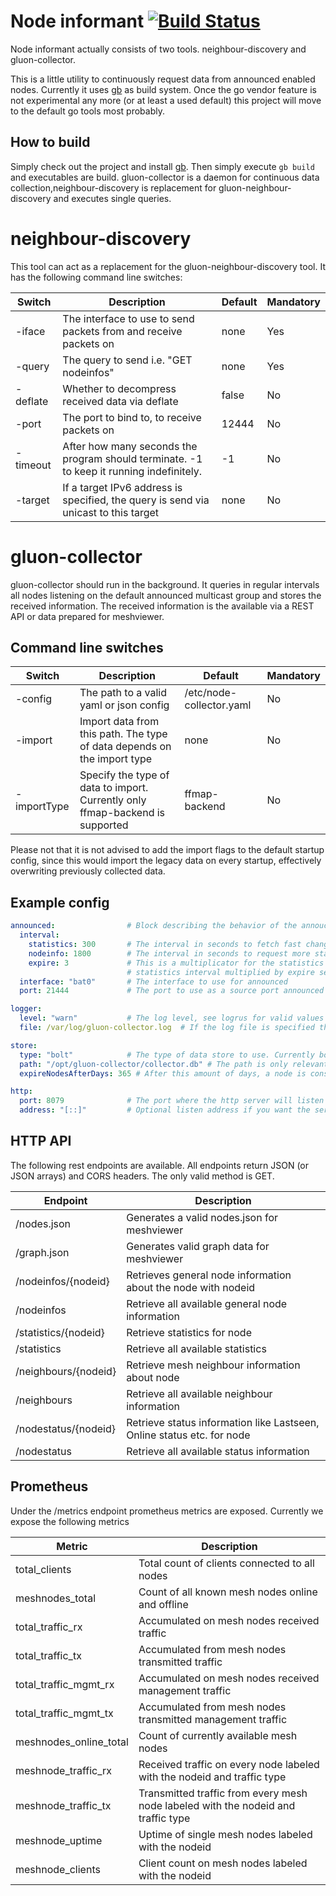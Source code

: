 # Node informant [![Build Status](https://travis-ci.org/ffdo/node-informant.svg?branch=master)](https://travis-ci.org/ffdo/node-informant)

Node informant actually consists of two tools. neighbour-discovery and gluon-collector.

This is a little utility to continuously request data from announced enabled
nodes. Currently it uses [gb](http://getgb.io/) as build system. Once the go
vendor feature is not experimental any more (or at least a used default) this
project will move to the default go tools most probably.

## How to build
Simply check out the project and install [gb](http://getgb.io/). Then simply
execute `gb build` and executables are build. gluon-collector is a daemon for
continuous data collection,neighbour-discovery is replacement for
gluon-neighbour-discovery and executes single queries.

# neighbour-discovery

This tool can act as a replacement for the gluon-neighbour-discovery tool. It has
the following command line switches:

Switch | Description | Default | Mandatory
------ | ----------- | ------- | ---------
-iface | The interface to use to send packets from and receive packets on | none | Yes
-query | The query to send i.e. "GET nodeinfos" | none | Yes
-deflate | Whether to decompress received data via deflate | false | No
-port | The port to bind to, to receive packets on | 12444 | No
-timeout | After how many seconds the program should terminate. -1 to keep it running indefinitely. | -1 | No
-target | If a target IPv6 address is specified, the query is send via unicast to this target | none | No

# gluon-collector

gluon-collector should run in the background. It queries in regular intervals all nodes
listening on the default announced multicast group and stores the received information.
The received information is the available via a REST API or data prepared for meshviewer.

## Command line switches

Switch | Description | Default | Mandatory
------ | ----------- | ------- | ---------
-config | The path to a valid yaml or json config | /etc/node-collector.yaml | No
-import | Import data from this path. The type of data depends on the import type | none | No
-importType | Specify the type of data to import. Currently only ffmap-backend is supported | ffmap-backend | No

Please not that it is not advised to add the import flags to the default startup config,
since this would import the legacy data on every startup, effectively overwriting previously
collected data.

## Example config

```yaml
announced:                # Block describing the behavior of the annoucned requester
  interval:
    statistics: 300       # The interval in seconds to fetch fast changing data like statistics and neighbours
    nodeinfo: 1800        # The interval in seconds to request more static data and discover new nodes
    expire: 3             # This is a multiplicator for the statistics interval. A node is considered offline if
                          # statistics interval multiplied by expire seconds have passed since the last response
  interface: "bat0"       # The interface to use for announced
  port: 21444             # The port to use as a source port announced requests and to listen for responses on

logger:     
  level: "warn"           # The log level, see logrus for valid values
  file: /var/log/gluon-collector.log  # If the log file is specified the log is written there. If not everything is send to stdout.

store:
  type: "bolt"            # The type of data store to use. Currently bolt (persistend) and memory (non persistend) are supported
  path: "/opt/gluon-collector/collector.db" # The path is only relevant for bolt store. Where to store the database?
  expireNodesAfterDays: 365 # After this amount of days, a node is considered gone and is deleted from the database

http:             
  port: 8079              # The port where the http server will listen on.
  address: "[::]"         # Optional listen address if you want the server to listen only on a specific interface
```

## HTTP API

The following rest endpoints are available. All endpoints return JSON (or JSON arrays)
and CORS headers. The only valid method is GET.

Endpoint | Description
-------- | -----------
/nodes.json | Generates a valid nodes.json for meshviewer
/graph.json | Generates valid graph data for meshviewer
/nodeinfos/{nodeid} | Retrieves general node information about the node with nodeid
/nodeinfos | Retrieve all available general node information
/statistics/{nodeid} | Retrieve statistics for node
/statistics | Retrieve all available statistics
/neighbours/{nodeid} | Retrieve mesh neighbour information about node
/neighbours | Retrieve all available neighbour information
/nodestatus/{nodeid} | Retrieve status information like Lastseen, Online status etc. for node
/nodestatus | Retrieve all available status information

## Prometheus

Under the /metrics endpoint prometheus metrics are exposed. Currently we expose the
following metrics

Metric | Description
------ | -----------
total_clients | Total count of clients connected to all nodes
meshnodes_total | Count of all known mesh nodes online and offline
total_traffic_rx | Accumulated on mesh nodes received traffic
total_traffic_tx | Accumulated from mesh nodes transmitted traffic
total_traffic_mgmt_rx | Accumulated on mesh nodes received management traffic
total_traffic_mgmt_tx | Accumulated from mesh nodes transmitted management traffic
meshnodes_online_total | Count of currently available mesh nodes
meshnode_traffic_rx | Received traffic on every node labeled with the nodeid and traffic type
meshnode_traffic_tx | Transmitted traffic from every mesh node labeled with the nodeid and traffic type
meshnode_uptime | Uptime of single mesh nodes labeled with the nodeid
meshnode_clients | Client count on mesh nodes labeled with the nodeid
